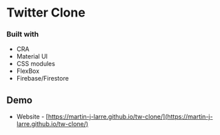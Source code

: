 # Twitter Clone

### Built with

- CRA
- Material UI
- CSS modules
- FlexBox
- Firebase/Firestore


## Demo

- Website - [https://martin-j-larre.github.io/tw-clone/](https://martin-j-larre.github.io/tw-clone/)

